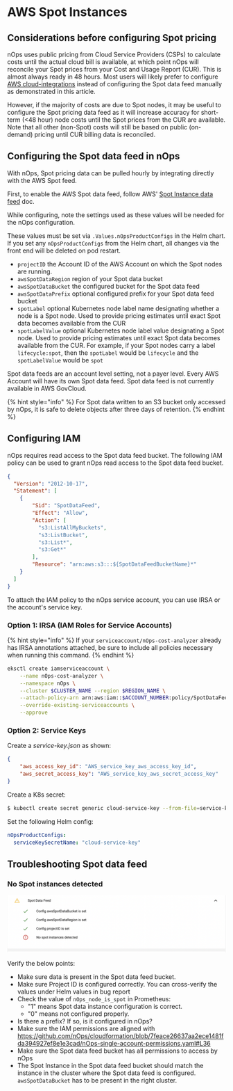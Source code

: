 # AWS Spot Instances

## Considerations before configuring Spot pricing

nOps uses public pricing from Cloud Service Providers (CSPs) to calculate costs until the actual cloud bill is available, at which point nOps will reconcile your Spot prices from your Cost and Usage Report (CUR). This is almost always ready in 48 hours. Most users will likely prefer to configure [AWS cloud-integrations](aws-cloud-integrations.md) instead of configuring the Spot data feed manually as demonstrated in this article.

However, if the majority of costs are due to Spot nodes, it may be useful to configure the Spot pricing data feed as it will increase accuracy for short-term (<48 hour) node costs until the Spot prices from the CUR are available. Note that all other (non-Spot) costs will still be based on public (on-demand) pricing until CUR billing data is reconciled.

## Configuring the Spot data feed in nOps

With nOps, Spot pricing data can be pulled hourly by integrating directly with the AWS Spot feed.

First, to enable the AWS Spot data feed, follow AWS' [Spot Instance data feed](https://docs.aws.amazon.com/AWSEC2/latest/UserGuide/spot-data-feeds.html) doc.

While configuring, note the settings used as these values will be needed for the nOps configuration.

These values must be set via `.Values.nOpsProductConfigs` in the Helm chart. If you set any `nOpsProductConfigs` from the Helm chart, all changes via the front end will be deleted on pod restart.

* `projectID` the Account ID of the AWS Account on which the Spot nodes are running.
* `awsSpotDataRegion` region of your Spot data bucket
* `awsSpotDataBucket` the configured bucket for the Spot data feed
* `awsSpotDataPrefix` optional configured prefix for your Spot data feed bucket
* `spotLabel` optional Kubernetes node label name designating whether a node is a Spot node. Used to provide pricing estimates until exact Spot data becomes available from the CUR
* `spotLabelValue` optional Kubernetes node label value designating a Spot node. Used to provide pricing estimates until exact Spot data becomes available from the CUR. For example, if your Spot nodes carry a label `lifecycle:spot`, then the `spotLabel` would be `lifecycle` and the `spotLabelValue` would be `spot`

Spot data feeds are an account level setting, not a payer level. Every AWS Account will have its own Spot data feed. Spot data feed is not currently available in AWS GovCloud.

{% hint style="info" %}
For Spot data written to an S3 bucket only accessed by nOps, it is safe to delete objects after three days of retention.
{% endhint %}

## Configuring IAM

nOps requires read access to the Spot data feed bucket. The following IAM policy can be used to grant nOps read access to the Spot data feed bucket.

```json
{
  "Version": "2012-10-17",
  "Statement": [
    {
        "Sid": "SpotDataFeed",
        "Effect": "Allow",
        "Action": [
          "s3:ListAllMyBuckets",
          "s3:ListBucket",
          "s3:List*",
          "s3:Get*"
        ],
        "Resource": "arn:aws:s3:::${SpotDataFeedBucketName}*"
    }
  ]
}
```

To attach the IAM policy to the nOps service account, you can use IRSA or the account's service key.

### Option 1: IRSA (IAM Roles for Service Accounts)

{% hint style="info" %}
If your `serviceaccount/nOps-cost-analyzer` already has IRSA annotations attached, be sure to include all policies necessary when running this command.
{% endhint %}

```bash
eksctl create iamserviceaccount \
    --name nOps-cost-analyzer \
    --namespace nOps \
    --cluster $CLUSTER_NAME --region $REGION_NAME \
    --attach-policy-arn arn:aws:iam::$ACCOUNT_NUMBER:policy/SpotDataFeed \
    --override-existing-serviceaccounts \
    --approve
```

### Option 2: Service Keys

Create a _service-key.json_ as shown:

```json
{
    "aws_access_key_id": "AWS_service_key_aws_access_key_id",
    "aws_secret_access_key": "AWS_service_key_aws_secret_access_key"
}
```

Create a K8s secret:

```bash
$ kubectl create secret generic cloud-service-key --from-file=service-key.json
```

Set the following Helm config:

```yaml
nOpsProductConfigs:
  serviceKeySecretName: "cloud-service-key"
```

## Troubleshooting Spot data feed

### No Spot instances detected

![No spot instances are found in the Spot Data Feed](../../../../images/aws-spot-image-none.png)

Verify the below points:

* Make sure data is present in the Spot data feed bucket.
* Make sure Project ID is configured correctly. You can cross-verify the values under Helm values in bug report
* Check the value of `nOps_node_is_spot` in Prometheus:
  * "1" means Spot data instance configuration is correct.
  * "0" means not configured properly.
* Is there a prefix? If so, is it configured in nOps?
* Make sure the IAM permissions are aligned with https://github.com/nOps/cloudformation/blob/7feace26637aa2ece1481fda394927ef8e1e3cad/nOps-single-account-permissions.yaml#L36
* Make sure the Spot data feed bucket has all permissions to access by nOps
* The Spot Instance in the Spot data feed bucket should match the instance in the cluster where the Spot data feed is configured. `awsSpotDataBucket` has to be present in the right cluster.
